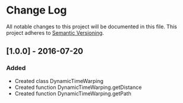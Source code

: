 # Change Log

All notable changes to this project will be documented in this file.
This project adheres to [Semantic Versioning](http://semver.org/).

## [1.0.0] - 2016-07-20

### Added

- Created class DynamicTimeWarping
- Created function DynamicTimeWarping.getDistance
- Created function DynamicTimeWarping.getPath
